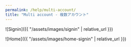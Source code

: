 ```yaml
---
permalink: /help/multi-account/
title: "Multi account - 複数アカウント"
---
```


![Signin]({{ "/assets/images/signin" | relative_url }})

![Home]({{ "/assets/images/home-signin" | relative_url }})
